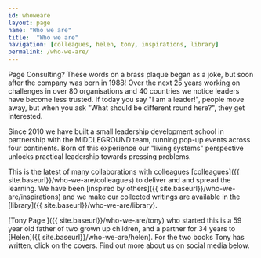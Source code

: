 ```yaml
---
id: whoweare
layout: page
name: "Who we are"
title:  "Who we are"
navigation: [colleagues, helen, tony, inspirations, library]
permalink: /who-we-are/
---
```


Page Consulting? These words on a brass plaque began as a joke, but soon after the company was born in 1988! Over the next 25 years working on challenges in over 80 organisations and 40 countries we notice leaders have become less trusted. If today you say "I am a leader!", people move away, but when you ask "What should be different round here?", they get interested. 

Since 2010 we have built a small leadership development school in partnership with the MiDDLEGROUND team, running pop-up events across four continents. Born of this experience our "living systems" perspective unlocks practical leadership towards pressing problems. 

This is the latest of many collaborations with colleagues [colleagues]({{ site.baseurl}}/who-we-are/colleagues) to deliver and and spread the learning. We have been [inspired by others]({{ site.baseurl}}/who-we-are/inspirations) and we make our collected writings are available in the [library]({{ site.baseurl}}/who-we-are/library). 

[Tony Page ]({{ site.baseurl}}/who-we-are/tony) who started this is a 59 year old father of two grown up children, and a partner for 34 years to [Helen]({{ site.baseurl}}/who-we-are/helen). For the two books Tony has written, click on the covers. Find out more about us on social media below.
